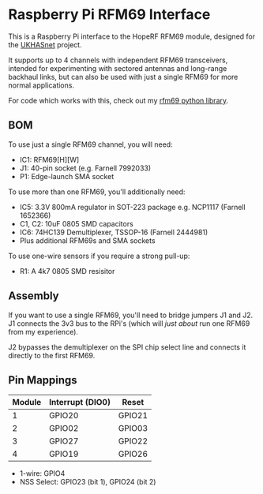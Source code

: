 # Raspberry Pi RFM69 Interface

This is a Raspberry Pi interface to the HopeRF RFM69 module, designed
for the [UKHASnet](https://ukhas.net) project.

It supports up to 4 channels with independent RFM69 transceivers, intended
for experimenting with sectored antennas and long-range backhaul links,
but can also be used with just a single RFM69 for more normal applications.

For code which works with this, check out my [rfm69
python library](https://github.com/russss/rfm69-python).

## BOM

To use just a single RFM69 channel, you will need:

* IC1: RFM69[H][W]
* J1: 40-pin socket (e.g. Farnell 7992033)
* P1: Edge-launch SMA socket

To use more than one RFM69, you'll additionally need:

* IC5: 3.3V 800mA regulator in SOT-223 package e.g. NCP1117 (Farnell 1652366)
* C1, C2: 10uF 0805 SMD capacitors
* IC6: 74HC139 Demultiplexer, TSSOP-16 (Farnell 2444981)
* Plus additional RFM69s and SMA sockets

To use one-wire sensors if you require a strong pull-up:

* R1: A 4k7 0805 SMD resisitor

## Assembly

If you want to use a single RFM69, you'll need to bridge jumpers J1 and
J2. J1 connects the 3v3 bus to the RPi's (which will *just about* run
one RFM69 from my experience).

J2 bypasses the demultiplexer on the SPI chip select line and
connects it directly to the first RFM69.

## Pin Mappings

|Module | Interrupt (DIO0) | Reset  |
|-------|------------------|--------|
|1      | GPIO20           | GPIO21 |
|2      | GPIO02           | GPIO03 |
|3      | GPIO27           | GPIO22 |
|4      | GPIO19           | GPIO26 |

* 1-wire: GPIO4
* NSS Select: GPIO23 (bit 1), GPIO24 (bit 2)
